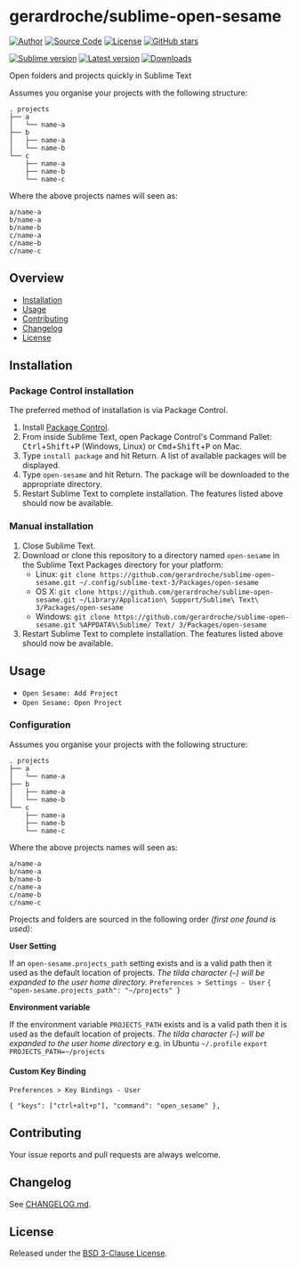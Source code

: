 # gerardroche/sublime-open-sesame

[![Author](https://img.shields.io/badge/author-@gerardroche-blue.svg?style=flat)](https://twitter.com/gerardroche)
[![Source Code](https://img.shields.io/badge/source-GitHub-blue.svg?style=flat)](https://github.com/gerardroche/sublime-open-sesame)
[![License](https://img.shields.io/badge/license-BSD--3-blue.svg?style=flat)](https://raw.githubusercontent.com/gerardroche/sublime-open-sesame/master/LICENSE)
[![GitHub stars](https://img.shields.io/github/stars/gerardroche/sublime-open-sesame.svg?style=flat)](https://github.com/gerardroche/sublime-open-sesame/stargazers)

[![Sublime version](https://img.shields.io/badge/sublime-v3-lightgrey.svg?style=flat)](https://sublimetext.com)
[![Latest version](https://img.shields.io/github/tag/gerardroche/sublime-open-sesame.svg?label=release&style=flat&maxAge=2592000)](https://github.com/gerardroche/sublime-open-sesame/tags)
[![Downloads](https://img.shields.io/packagecontrol/dt/open-sesame.svg?style=flat&maxAge=2592000)](https://packagecontrol.io/packages/open-sesame)

Open folders and projects quickly in Sublime Text

Assumes you organise your projects with the following structure:

```
. projects
├── a
│   └── name-a
├── b
│   ├── name-a
│   └── name-b
└── c
    ├── name-a
    ├── name-b
    └── name-c
```

Where the above projects names will seen as:

```
a/name-a
b/name-a
b/name-b
c/name-a
c/name-b
c/name-c
```

## Overview

* [Installation](#installation)
* [Usage](#usage)
* [Contributing](#contributing)
* [Changelog](#changelog)
* [License](#license)

## Installation

### Package Control installation

The preferred method of installation is via Package Control.

1. Install [Package Control](https://packagecontrol.io).
2. From inside Sublime Text, open Package Control's Command Pallet: <kbd>Ctrl</kbd>+<kbd>Shift</kbd>+<kbd>P</kbd> (Windows, Linux) or <kbd>Cmd</kbd>+<kbd>Shift</kbd>+<kbd>P</kbd> on Mac.
3. Type `install package` and hit Return. A list of available packages will be displayed.
4. Type `open-sesame` and hit Return. The package will be downloaded to the appropriate directory.
5. Restart Sublime Text to complete installation. The features listed above should now be available.

### Manual installation

1. Close Sublime Text.
2. Download or clone this repository to a directory named `open-sesame` in the Sublime Text Packages directory for your platform:
    * Linux: `git clone https://github.com/gerardroche/sublime-open-sesame.git ~/.config/sublime-text-3/Packages/open-sesame`
    * OS X: `git clone https://github.com/gerardroche/sublime-open-sesame.git ~/Library/Application\ Support/Sublime\ Text\ 3/Packages/open-sesame`
    * Windows: `git clone https://github.com/gerardroche/sublime-open-sesame.git %APPDATA%\Sublime/ Text/ 3/Packages/open-sesame`
3. Restart Sublime Text to complete installation. The features listed above should now be available.

## Usage

* `Open Sesame: Add Project`
* `Open Sesame: Open Project`

### Configuration

Assumes you organise your projects with the following structure:

```
. projects
├── a
│   └── name-a
├── b
│   ├── name-a
│   └── name-b
└── c
    ├── name-a
    ├── name-b
    └── name-c
```

Where the above projects names will seen as:

```
a/name-a
b/name-a
b/name-b
c/name-a
c/name-b
c/name-c
```

Projects and folders are sourced in the following order *(first one found is used)*:

**User Setting**

If an `open-sesame.projects_path` setting exists and is a valid path then it used as the default location of projects. *The tilda character (`~`) will be expanded to the user home directory.* `Preferences > Settings - User` `{ "open-sesame.projects_path": "~/projects" }`

**Environment variable**

If the environment variable `PROJECTS_PATH` exists and is a valid path then it is used as the default location of projects. *The tilda character (`~`) will be expanded to the user home directory* e.g. in Ubuntu `~/.profile` `export PROJECTS_PATH=~/projects`

#### Custom Key Binding

`Preferences > Key Bindings - User`

```
{ "keys": ["ctrl+alt+p"], "command": "open_sesame" },
```

## Contributing

Your issue reports and pull requests are always welcome.

## Changelog

See [CHANGELOG.md](CHANGELOG.md).

## License

Released under the [BSD 3-Clause License](LICENSE).
